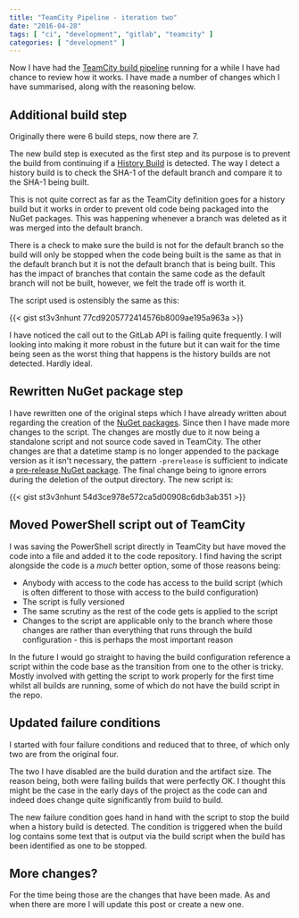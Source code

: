 ```yaml
---
title: "TeamCity Pipeline - iteration two"
date: "2016-04-28"
tags: [ "ci", "development", "gitlab", "teamcity" ]
categories: [ "development" ]
---
```


Now I have had the [TeamCity build
pipeline](../teamcity-pipeline/) running for a while
I have had chance to review how it works. I have made a number of changes which
I have summarised, along with the reasoning below.

## Additional build step

Originally there were 6 build steps, now there are 7.

The new build step is executed as the first step and its purpose is to prevent
the build from continuing if a
[History Build](https://confluence.jetbrains.com/display/TCD9/History+Build) is
detected. The way I detect a history build is to check the SHA-1 of the default
branch and compare it to the SHA-1 being built.

This is not quite correct as far as the TeamCity definition goes for a history
build but it works in order to prevent old code being packaged into the NuGet
packages. This was happening whenever a branch was deleted as it was merged
into the default branch.

There is a check to make sure the build is not for the default branch so the
build will only be stopped when the code being built is the same as that in the
default branch but it is not the default branch that is being built. This has
the impact of branches that contain the same code as the default branch will
not be built, however, we felt the trade off is worth it.

The script used is ostensibly the same as this:

{{< gist st3v3nhunt 77cd9205772414576b8009ae195a963a >}}

I have noticed the call out to the GitLab API is failing quite frequently. I
will looking into making it more robust in the future but it can wait for the
time being seen as the worst thing that happens is the history builds are not
detected. Hardly ideal.

## Rewritten NuGet package step

I have rewritten one of the original steps which I have already written about
regarding the creation of the
[NuGet packages](../branch-based-nuget-packages-in-teacmity/).
Since then I have made more changes to the script. The changes are mostly due
to it now being a standalone script and not source code saved in TeamCity. The
other changes are that a datetime stamp is no longer appended to the package
version as it isn't necessary, the pattern `-prerelease` is sufficient to
indicate a
[pre-release NuGet package](https://docs.nuget.org/create/versioning#user-content-creating-prerelease-packages).
The final change being to ignore errors during the deletion of the output
directory.
The new script is:

{{< gist st3v3nhunt 54d3ce978e572ca5d00908c6db3ab351 >}}

## Moved PowerShell script out of TeamCity

I was saving the PowerShell script directly in TeamCity but have moved the code
into a file and added it to the code repository.  I find having the script
alongside the code is a *much* better option, some of those reasons being:

* Anybody with access to the code has access to the build script (which is
  often different to those with access to the build configuration)
* The script is fully versioned
* The same scrutiny as the rest of the code gets is applied to the script
* Changes to the script are applicable only to the branch where those changes
  are rather than everything that runs through the build configuration - this
  is perhaps the most important reason

In the future I would go straight to having the build configuration reference a
script within the code base as the transition from one to the other is tricky.
Mostly involved with getting the script to work properly for the first time
whilst all builds are running, some of which do not have the build script in
the repo.


## Updated failure conditions

I started with four failure conditions and reduced that to three, of which only
two are from the original four.

The two I have disabled are the build duration and the artifact size. The
reason being, both were failing builds that were perfectly OK. I thought this
might be the case in the early days of the project as the code can and indeed
does change quite significantly from build to build.

The new failure condition goes hand in hand with the script to stop the build
when a history build is detected. The condition is triggered when the build log
contains some text that is output via the build script when the build has been
identified as one to be stopped.


## More changes?

For the time being those are the changes that have been made. As and when there
are more I will update this post or create a new one.
